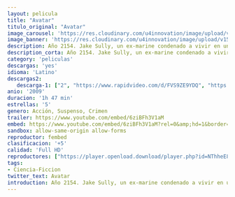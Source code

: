 ```yaml
---
layout: pelicula
title: "Avatar"
titulo_original: "Avatar"
image_carousel: 'https://res.cloudinary.com/u4innovation/image/upload/v1565752250/acatar-min_cda5l4.jpg'
image_banner: 'https://res.cloudinary.com/u4innovation/image/upload/v1565752250/Avatar-2-Sequels-Underwater-Scenes-Motion-Capture-min_bzmzla.jpg'
description: Año 2154. Jake Sully, un ex-marine condenado a vivir en una silla de ruedas, sigue siendo un auténtico guerrero. Por ello ha sido designado para ir a Pandora, donde algunas empresas están extrayendo un mineral extraño que podría resolver la crisis energética de la Tierra. Para contrarrestar la toxicidad de la atmósfera de Pandora, se ha creado el programa Avatar, gracias al cual los seres humanos mantienen sus conciencias unidas a un avatar, un cuerpo biológico controlado de forma remota que puede sobrevivir en el aire letal. Esos cuerpos han sido creados con ADN humano mezclado con ADN de los nativos de Pandora, los Na'vi. Convertido en avatar, Jake puede caminar otra vez. Su misión consiste en infiltrarse entre los Na'vi, que se han convertido en el mayor obstáculo para la extracción del mineral. Pero cuando Neytiri, una bella Na'vi, salva la vida de Jake, todo cambia, Jake, tras superar ciertas pruebas, es admitido en su clan
description_corta: Año 2154. Jake Sully, un ex-marine condenado a vivir en una silla de ruedas, sigue siendo un auténtico guerrero. Por ello ha sido designado para ir a Pandora, donde algunas empresas están extrayendo un mineral extraño que podría resolver la crisis
category: 'peliculas'
descargas: 'yes'
idioma: 'Latino'
descargas2:
   descarga-1: ["2", "https://www.rapidvideo.com/d/FVS9ZE9YDQ", "https://www.google.com/s2/favicons?domain=openload.co","OpenLoad","https://res.cloudinary.com/imbriitneysam/image/upload/v1541473684/mexico.png", "Latino", "Full HD"]
anio: '2009'
duracion: '1h 47 min'
estrellas: '5'
genero: Acción, Suspenso, Crimen
trailer: https://www.youtube.com/embed/6ziBFh3V1aM
embed: https://www.youtube.com/embed/6ziBFh3V1aM?rel=0&amp;hd=1&border=0&wmode=opaque&enablejsapi=1&modestbranding=1&controls=1&showinfo=1
sandbox: allow-same-origin allow-forms
reproductor: fembed
clasificacion: '+5'
calidad: 'Full HD'
reproductores: ["https://player.openload.download/player.php?id=NThheE8vVlFPWUVQaGo2Y0JxclF0bkowMEJHamk0R1pDNklZWSt2UVZSNW9RZ0F2UUQxL01LS0ZBWHRQNTZGdnc1c05aaUR0V2ZyemhpdTNJb0ovK0E9PQ"]
tags:
- Ciencia-Ficcion
twitter_text: Avatar
introduction: Año 2154. Jake Sully, un ex-marine condenado a vivir en una silla de ruedas, sigue siendo un auténtico guerrero. Por ello ha sido designado para ir a Pandora, donde algunas empresas están extrayendo un mineral extraño que podría resolver la crisis
---
```












